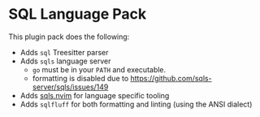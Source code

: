 # SQL Language Pack

This plugin pack does the following:

- Adds `sql` Treesitter parser
- Adds `sqls` language server
    - `go` must be in your `PATH` and executable.
    - formatting is disabled due to https://github.com/sqls-server/sqls/issues/149
- Adds [sqls.nvim](https://github.com/nanotee/sqls.nvim) for language specific tooling
- Adds `sqlfluff` for both formatting and linting (using the ANSI dialect)
